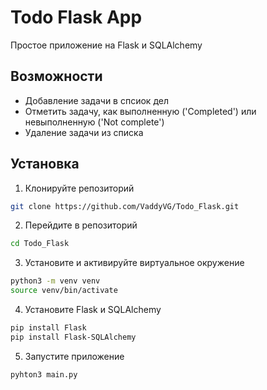 # Todo Flask App

Простое приложение на Flask и SQLAlchemy

## Возможности

- Добавление задачи в спсиок дел
- Отметить задачу, как выполненную ('Completed') или невыполненную ('Not complete')
- Удаление задачи из списка

## Установка

1. Клонируйте репозиторий
```bash
git clone https://github.com/VaddyVG/Todo_Flask.git
```

2. Перейдите в репозиторий
```bash
cd Todo_Flask
```

3. Установите и активируйте виртуальное окружение
```bash
python3 -m venv venv
source venv/bin/activate
```

4. Установите Flask и SQLAlchemy
```bash
pip install Flask
pip install Flask-SQLAlchemy
```

5. Запустите приложение
```bash
pyhton3 main.py
```
